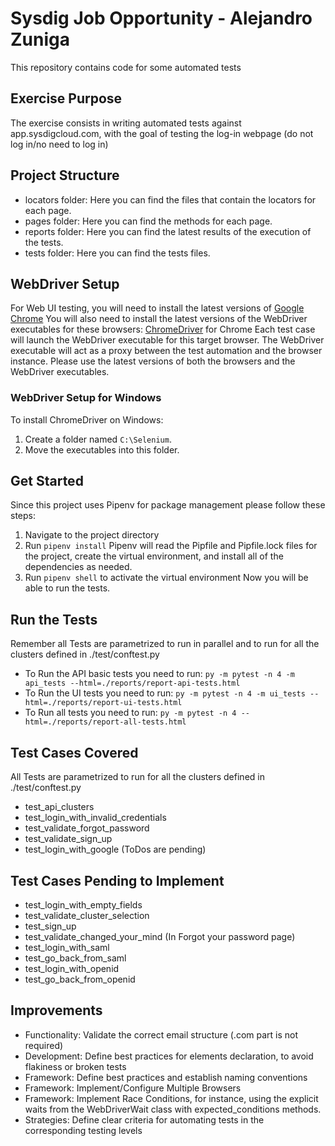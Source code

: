 # Sysdig Job Opportunity - Alejandro Zuniga

This repository contains code for some automated tests 

## Exercise Purpose

The exercise consists in writing automated tests against app.sysdigcloud.com, with the goal of testing the log-in webpage (do not log in/no need to log in)

## Project Structure
* locators folder: Here you can find the files that contain the locators for each page.
* pages folder: Here you can find the methods for each page.
* reports folder: Here you can find the latest results of the execution of the tests.
* tests folder: Here you can find the tests files.

## WebDriver Setup
For Web UI testing, you will need to install the latest versions of [Google Chrome](https://www.google.com/chrome/)
You will also need to install the latest versions of the WebDriver executables for these browsers: [ChromeDriver](https://sites.google.com/a/chromium.org/chromedriver/) for Chrome
Each test case will launch the WebDriver executable for this target browser.
The WebDriver executable will act as a proxy between the test automation and the browser instance.
Please use the latest versions of both the browsers and the WebDriver executables.

### WebDriver Setup for Windows
To install ChromeDriver on Windows:
1. Create a folder named `C:\Selenium`.
2. Move the executables into this folder.

## Get Started
Since this project uses Pipenv for package management please follow these steps:
1. Navigate to the project directory
2. Run `pipenv install` Pipenv will read the Pipfile and Pipfile.lock files for the project, create the virtual environment, and install all of the dependencies as needed.
3. Run `pipenv shell` to activate the virtual environment
Now you will be able to run the tests.

## Run the Tests
Remember all Tests are parametrized to run in parallel and to run for all the clusters defined in ./test/conftest.py
* To Run the API basic tests you need to run: `py -m pytest -n 4 -m api_tests --html=./reports/report-api-tests.html`
* To Run the UI tests you need to run: `py -m pytest -n 4 -m ui_tests --html=./reports/report-ui-tests.html`
* To Run all tests you need to run: `py -m pytest -n 4 --html=./reports/report-all-tests.html`

## Test Cases Covered
All Tests are parametrized to run for all the clusters defined in ./test/conftest.py
* test_api_clusters
* test_login_with_invalid_credentials
* test_validate_forgot_password
* test_validate_sign_up
* test_login_with_google (ToDos are pending)

## Test Cases Pending to Implement
* test_login_with_empty_fields
* test_validate_cluster_selection
* test_sign_up
* test_validate_changed_your_mind (In Forgot your password page)
* test_login_with_saml
* test_go_back_from_saml
* test_login_with_openid
* test_go_back_from_openid

## Improvements
* Functionality: Validate the correct email structure (.com part is not required)
* Development: Define best practices for elements declaration, to avoid flakiness or broken tests
* Framework: Define best practices and establish naming conventions
* Framework: Implement/Configure Multiple Browsers
* Framework: Implement Race Conditions, for instance, using the explicit waits from the WebDriverWait class with expected_conditions methods.
* Strategies: Define clear criteria for automating tests in the corresponding testing levels
